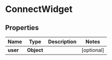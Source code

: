 
# ConnectWidget

## Properties
Name | Type | Description | Notes
------------ | ------------- | ------------- | -------------
**user** | **Object** |  |  [optional]



